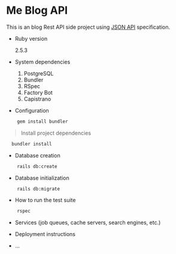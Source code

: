 # Me Blog API

This is an blog Rest API side project using [JSON API](https://jsonapi.org/) specification.

* Ruby version

    2.5.3

* System dependencies

    1. PostgreSQL
    2. Bundler
    3. RSpec
    4. Factory Bot
    5. Capistrano

* Configuration

```sh
    gem install bundler
```
> Install project dependencies
  
```sh
  bundler install
```

* Database creation

```sh
    rails db:create
```

* Database initialization

```sh
    rails db:migrate
```

* How to run the test suite

```sh
    rspec
```

* Services (job queues, cache servers, search engines, etc.)

* Deployment instructions

* ...

